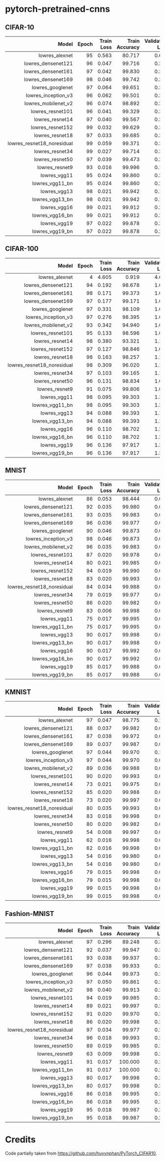 # pytorch-pretrained-cnns


## CIFAR-10

| Model | Epoch | Train Loss | Train Accuracy | Validation Loss | Validation Accuracy |
|---:|---:|---:|---:|---:|---:|
| lowres_alexnet | 95 | 0.563 | 80.717 | 0.604 | 79.297 |
| lowres_densenet121 | 96 | 0.047 | 99.716 | 0.247 | 93.780 |
| lowres_densenet161 | 97 | 0.042 | 99.830 | 0.232 | 94.311 |
| lowres_densenet169 | 98 | 0.046 | 99.742 | 0.235 | 94.171 |
| lowres_googlenet | 97 | 0.064 | 99.651 | 0.242 | 92.919 |
| lowres_inception_v3 | 96 | 0.062 | 99.501 | 0.254 | 93.550 |
| lowres_mobilenet_v2 | 96 | 0.074 | 98.892 | 0.237 | 93.760 |
| lowres_resnet101 | 96 | 0.041 | 99.329 | 0.242 | 93.399 |
| lowres_resnet14 | 97 | 0.040 | 99.567 | 0.254 | 92.588 |
| lowres_resnet152 | 99 | 0.032 | 99.629 | 0.249 | 93.490 |
| lowres_resnet18 | 97 | 0.033 | 99.685 | 0.250 | 92.929 |
| lowres_resnet18_noresidual | 99 | 0.059 | 99.371 | 0.282 | 92.738 |
| lowres_resnet34 | 99 | 0.027 | 99.714 | 0.253 | 93.399 |
| lowres_resnet50 | 97 | 0.039 | 99.473 | 0.227 | 93.780 |
| lowres_resnet9 | 93 | 0.016 | 99.996 | 0.174 | 94.792 |
| lowres_vgg11 | 95 | 0.024 | 99.860 | 0.254 | 92.258 |
| lowres_vgg11_bn | 95 | 0.024 | 99.860 | 0.254 | 92.258 |
| lowres_vgg13 | 98 | 0.021 | 99.942 | 0.198 | 94.111 |
| lowres_vgg13_bn | 98 | 0.021 | 99.942 | 0.198 | 94.111 |
| lowres_vgg16 | 99 | 0.021 | 99.912 | 0.228 | 93.930 |
| lowres_vgg16_bn | 99 | 0.021 | 99.912 | 0.228 | 93.930 |
| lowres_vgg19 | 97 | 0.022 | 99.878 | 0.242 | 93.800 |
| lowres_vgg19_bn | 97 | 0.022 | 99.878 | 0.242 | 93.800 |

## CIFAR-100

| Model | Epoch | Train Loss | Train Accuracy | Validation Loss | Validation Accuracy |
|---:|---:|---:|---:|---:|---:|
| lowres_alexnet | 4 | 4.605 | 0.919 | 4.605 | 1.122 |
| lowres_densenet121 | 94 | 0.192 | 98.678 | 1.082 | 75.040 |
| lowres_densenet161 | 98 | 0.171 | 99.373 | 1.044 | 76.412 |
| lowres_densenet169 | 97 | 0.177 | 99.171 | 1.063 | 75.341 |
| lowres_googlenet | 97 | 0.331 | 98.109 | 1.077 | 73.417 |
| lowres_inception_v3 | 97 | 0.276 | 98.395 | 1.055 | 75.040 |
| lowres_mobilenet_v2 | 93 | 0.342 | 94.940 | 1.009 | 75.200 |
| lowres_resnet101 | 95 | 0.133 | 98.596 | 1.070 | 74.740 |
| lowres_resnet14 | 98 | 0.380 | 93.321 | 1.110 | 70.673 |
| lowres_resnet152 | 97 | 0.127 | 98.846 | 1.059 | 74.720 |
| lowres_resnet18 | 98 | 0.163 | 98.257 | 1.103 | 72.536 |
| lowres_resnet18_noresidual | 98 | 0.309 | 96.020 | 1.196 | 71.084 |
| lowres_resnet34 | 97 | 0.103 | 99.165 | 1.161 | 72.546 |
| lowres_resnet50 | 96 | 0.131 | 98.834 | 1.062 | 74.159 |
| lowres_resnet9 | 91 | 0.075 | 99.806 | 1.000 | 75.591 |
| lowres_vgg11 | 98 | 0.095 | 99.303 | 1.307 | 69.621 |
| lowres_vgg11_bn | 98 | 0.095 | 99.303 | 1.307 | 69.621 |
| lowres_vgg13 | 94 | 0.088 | 99.393 | 1.158 | 73.017 |
| lowres_vgg13_bn | 94 | 0.088 | 99.393 | 1.158 | 73.017 |
| lowres_vgg16 | 96 | 0.110 | 98.702 | 1.267 | 72.907 |
| lowres_vgg16_bn | 96 | 0.110 | 98.702 | 1.267 | 72.907 |
| lowres_vgg19 | 96 | 0.136 | 97.917 | 1.349 | 71.945 |
| lowres_vgg19_bn | 96 | 0.136 | 97.917 | 1.349 | 71.945 |

## MNIST

| Model | Epoch | Train Loss | Train Accuracy | Validation Loss | Validation Accuracy |
|---:|---:|---:|---:|---:|---:|
| lowres_alexnet | 86 | 0.053 | 98.444 | 0.045 | 98.668 |
| lowres_densenet121 | 92 | 0.035 | 99.980 | 0.044 | 99.579 |
| lowres_densenet161 | 93 | 0.035 | 99.983 | 0.043 | 99.609 |
| lowres_densenet169 | 96 | 0.036 | 99.977 | 0.042 | 99.649 |
| lowres_googlenet | 90 | 0.046 | 99.873 | 0.045 | 99.579 |
| lowres_inception_v3 | 98 | 0.046 | 99.873 | 0.041 | 99.679 |
| lowres_mobilenet_v2 | 96 | 0.035 | 99.983 | 0.042 | 99.659 |
| lowres_resnet101 | 87 | 0.020 | 99.978 | 0.032 | 99.539 |
| lowres_resnet14 | 80 | 0.021 | 99.985 | 0.030 | 99.669 |
| lowres_resnet152 | 94 | 0.019 | 99.990 | 0.030 | 99.589 |
| lowres_resnet18 | 83 | 0.020 | 99.993 | 0.030 | 99.639 |
| lowres_resnet18_noresidual | 84 | 0.034 | 99.988 | 0.041 | 99.619 |
| lowres_resnet34 | 79 | 0.019 | 99.977 | 0.029 | 99.609 |
| lowres_resnet50 | 86 | 0.020 | 99.982 | 0.032 | 99.559 |
| lowres_resnet9 | 83 | 0.006 | 99.998 | 0.016 | 99.679 |
| lowres_vgg11 | 75 | 0.017 | 99.995 | 0.027 | 99.639 |
| lowres_vgg11_bn | 75 | 0.017 | 99.995 | 0.027 | 99.639 |
| lowres_vgg13 | 90 | 0.017 | 99.998 | 0.026 | 99.649 |
| lowres_vgg13_bn | 90 | 0.017 | 99.998 | 0.026 | 99.649 |
| lowres_vgg16 | 90 | 0.017 | 99.992 | 0.026 | 99.639 |
| lowres_vgg16_bn | 90 | 0.017 | 99.992 | 0.026 | 99.639 |
| lowres_vgg19 | 85 | 0.017 | 99.988 | 0.027 | 99.649 |
| lowres_vgg19_bn | 85 | 0.017 | 99.988 | 0.027 | 99.649 |

## KMNIST

| Model | Epoch | Train Loss | Train Accuracy | Validation Loss | Validation Accuracy |
|---:|---:|---:|---:|---:|---:|
| lowres_alexnet | 97 | 0.047 | 98.775 | 0.191 | 94.872 |
| lowres_densenet121 | 88 | 0.037 | 99.982 | 0.092 | 98.668 |
| lowres_densenet161 | 87 | 0.038 | 99.972 | 0.084 | 98.688 |
| lowres_densenet169 | 89 | 0.037 | 99.987 | 0.096 | 98.518 |
| lowres_googlenet | 97 | 0.044 | 99.970 | 0.112 | 97.947 |
| lowres_inception_v3 | 97 | 0.044 | 99.970 | 0.090 | 98.658 |
| lowres_mobilenet_v2 | 89 | 0.036 | 99.988 | 0.095 | 98.468 |
| lowres_resnet101 | 90 | 0.020 | 99.993 | 0.097 | 98.147 |
| lowres_resnet14 | 73 | 0.021 | 99.975 | 0.070 | 98.748 |
| lowres_resnet152 | 85 | 0.020 | 99.988 | 0.090 | 98.197 |
| lowres_resnet18 | 73 | 0.020 | 99.997 | 0.077 | 98.628 |
| lowres_resnet18_noresidual | 80 | 0.035 | 99.993 | 0.090 | 98.608 |
| lowres_resnet34 | 83 | 0.018 | 99.998 | 0.081 | 98.538 |
| lowres_resnet50 | 80 | 0.020 | 99.982 | 0.097 | 98.067 |
| lowres_resnet9 | 54 | 0.008 | 99.997 | 0.069 | 98.528 |
| lowres_vgg11 | 62 | 0.016 | 99.998 | 0.078 | 98.427 |
| lowres_vgg11_bn | 62 | 0.016 | 99.998 | 0.078 | 98.427 |
| lowres_vgg13 | 54 | 0.016 | 99.980 | 0.069 | 98.698 |
| lowres_vgg13_bn | 54 | 0.016 | 99.980 | 0.069 | 98.698 |
| lowres_vgg16 | 79 | 0.015 | 99.998 | 0.070 | 98.698 |
| lowres_vgg16_bn | 79 | 0.015 | 99.998 | 0.070 | 98.698 |
| lowres_vgg19 | 99 | 0.015 | 99.998 | 0.078 | 98.518 |
| lowres_vgg19_bn | 99 | 0.015 | 99.998 | 0.078 | 98.518 |

## Fashion-MNIST

| Model | Epoch | Train Loss | Train Accuracy | Validation Loss | Validation Accuracy |
|---:|---:|---:|---:|---:|---:|
| lowres_alexnet | 97 | 0.296 | 89.248 | 0.308 | 89.042 |
| lowres_densenet121 | 92 | 0.037 | 99.947 | 0.266 | 93.950 |
| lowres_densenet161 | 93 | 0.038 | 99.937 | 0.264 | 94.171 |
| lowres_densenet169 | 97 | 0.038 | 99.933 | 0.258 | 94.291 |
| lowres_googlenet | 96 | 0.044 | 99.973 | 0.240 | 93.439 |
| lowres_inception_v3 | 97 | 0.050 | 99.861 | 0.244 | 94.441 |
| lowres_mobilenet_v2 | 98 | 0.040 | 99.913 | 0.252 | 93.860 |
| lowres_resnet101 | 94 | 0.019 | 99.985 | 0.281 | 93.740 |
| lowres_resnet14 | 89 | 0.021 | 99.997 | 0.228 | 94.040 |
| lowres_resnet152 | 91 | 0.020 | 99.970 | 0.286 | 93.770 |
| lowres_resnet18 | 86 | 0.020 | 99.998 | 0.228 | 93.970 |
| lowres_resnet18_noresidual | 97 | 0.034 | 99.977 | 0.260 | 93.730 |
| lowres_resnet34 | 96 | 0.018 | 99.993 | 0.261 | 93.910 |
| lowres_resnet50 | 89 | 0.019 | 99.985 | 0.261 | 93.810 |
| lowres_resnet9 | 63 | 0.009 | 99.998 | 0.203 | 94.071 |
| lowres_vgg11 | 91 | 0.017 | 100.000 | 0.229 | 93.600 |
| lowres_vgg11_bn | 91 | 0.017 | 100.000 | 0.229 | 93.600 |
| lowres_vgg13 | 80 | 0.017 | 99.998 | 0.211 | 94.111 |
| lowres_vgg13_bn | 80 | 0.017 | 99.998 | 0.211 | 94.111 |
| lowres_vgg16 | 86 | 0.018 | 99.995 | 0.226 | 94.030 |
| lowres_vgg16_bn | 86 | 0.018 | 99.995 | 0.226 | 94.030 |
| lowres_vgg19 | 95 | 0.018 | 99.987 | 0.244 | 93.960 |
| lowres_vgg19_bn | 95 | 0.018 | 99.987 | 0.244 | 93.960 |

# Credits

Code partially taken from https://github.com/huyvnphan/PyTorch_CIFAR10.